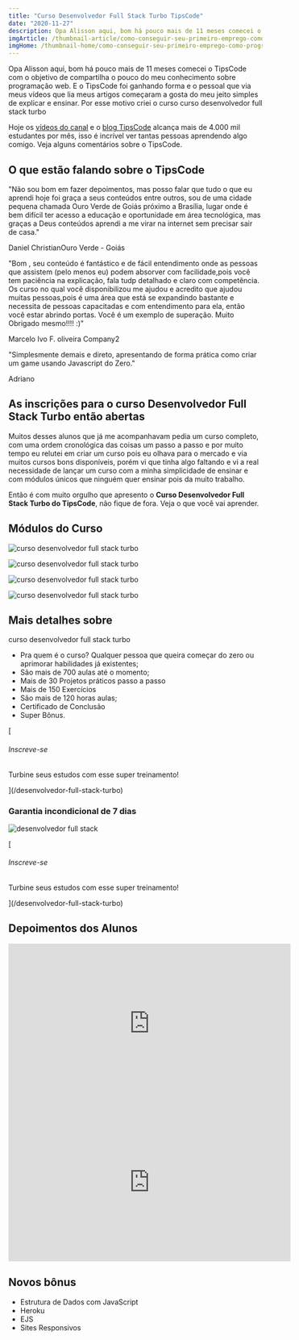 ```yaml
---
title: "Curso Desenvolvedor Full Stack Turbo TipsCode"
date: "2020-11-27"
description: Opa Alisson aqui, bom há pouco mais de 11 meses comecei o TipsCode com o objetivo de compartilha o pouco do meu conhecimento sobre programação web. E o TipsCode foi ganhando forma e o pessoal que via meus vídeos que lia meus artigos começaram a gosta do meu jeito simples de explicar e ensinar. Por esse motivo criei o curso curso desenvolvedor full stack turbo.
imgArticle: /thumbnail-article/como-conseguir-seu-primeiro-emprego-como-programador.png
imgHome: /thumbnail-home/como-conseguir-seu-primeiro-emprego-como-programador.png
---
```


Opa Alisson aqui, bom há pouco mais de 11 meses comecei o TipsCode com o objetivo de compartilha o pouco do meu conhecimento sobre programação web. E o TipsCode foi ganhando forma e o pessoal que via meus vídeos que lia meus artigos começaram a gosta do meu jeito simples de explicar e ensinar. Por esse motivo criei o curso curso desenvolvedor full stack turbo

Hoje os [vídeos do canal](https://www.youtube.com/tipscode) e o [blog TipsCode](https://www.tipscode.com.br) alcança mais de 4.000 mil estudantes por mês, isso é incrível ver tantas pessoas aprendendo algo comigo. Veja alguns comentários sobre o TipsCode.

## O que estão falando sobre o TipsCode

"Não sou bom em fazer depoimentos, mas posso falar que tudo o que eu aprendi hoje foi graça a seus conteúdos entre outros, sou de uma cidade pequena chamada Ouro Verde de Goiás próximo a Brasília, lugar onde é bem difícil ter acesso a educação e oportunidade em área tecnológica, mas graças a Deus conteúdos aprendi a me virar na internet sem precisar sair de casa."

Daniel ChristianOuro Verde - Goiás

"Bom , seu conteúdo é fantástico e de fácil entendimento onde as pessoas que assistem (pelo menos eu) podem absorver com facilidade,pois você tem paciência na explicação, fala tudp detalhado e claro com competência. Os curso no qual você disponibilizou me ajudou e acredito que ajudou muitas pessoas,pois é uma área que está se expandindo bastante e necessita de pessoas capacitadas e com entendimento para ela, então você estar abrindo portas. Você é um exemplo de superação. Muito Obrigado mesmo!!!! :)"

Marcelo Ivo F. oliveira Company2

"Simplesmente demais e direto, apresentando de forma prática como criar um game usando Javascript do Zero."

Adriano

## As inscrições para o curso Desenvolvedor Full Stack Turbo então abertas

Muitos desses alunos que já me acompanhavam pedia um curso completo, com uma ordem cronológica das coisas um passo a passo e por muito tempo eu relutei em criar um curso pois eu olhava para o mercado e via muitos cursos bons disponíveis, porém vi que tinha algo faltando e vi a real necessidade de lançar um curso com a minha simplicidade de ensinar e com módulos únicos que ninguém quer ensinar pois da muito trabalho.

Então é com muito orgulho que apresento o **Curso Desenvolvedor Full Stack Turbo do TipsCode**, não fique de fora. Veja o que você vai aprender.

## Módulos do Curso

![curso desenvolvedor full stack turbo](/uploads/2020/11/1-1024x1024.jpg)

![curso desenvolvedor full stack turbo](/uploads/2020/11/Page001-1024x1024.jpg)

![curso desenvolvedor full stack turbo](/uploads/2020/11/2-1024x1024.jpg)

![curso desenvolvedor full stack turbo](/uploads/2020/11/3-1-1024x1024.jpg)

## Mais detalhes sobre

curso desenvolvedor full stack turbo

- Pra quem é o curso? Qualquer pessoa que queira começar do zero ou aprimorar habilidades já existentes;
- São mais de 700 aulas até o momento;
- Mais de 30 Projetos práticos passo a passo
- Mais de 150 Exercícios
- São mais de 120 horas aulas;
- Certificado de Conclusão
- Super Bônus.

[

###### Inscreve-se

Turbine seus estudos com esse super treinamento!



](/desenvolvedor-full-stack-turbo)

### Garantia incondicional de 7 dias

![desenvolvedor full stack](/uploads/2020/11/selo-de-garantia-7-dias-1-1-1-orig_orig.png)

[

###### Inscreve-se

Turbine seus estudos com esse super treinamento!



](/desenvolvedor-full-stack-turbo)

## Depoimentos dos Alunos

<iframe width="560" height="315" src="https://www.youtube.com/embed/3Fvkl1ksGqU" frameborder="0" allow="accelerometer; autoplay; clipboard-write; encrypted-media; gyroscope; picture-in-picture" allowfullscreen></iframe>

<iframe width="560" height="315" src="https://www.youtube.com/embed/dufgU3KqhO8" frameborder="0" allow="accelerometer; autoplay; clipboard-write; encrypted-media; gyroscope; picture-in-picture" allowfullscreen></iframe>

## Novos bônus

- Estrutura de Dados com JavaScript
- Heroku
- EJS
- Sites Responsivos
